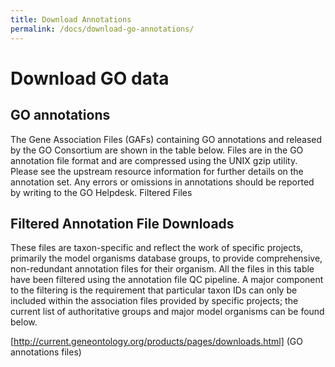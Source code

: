 ```yaml
---
title: Download Annotations
permalink: /docs/download-go-annotations/
---
```

# Download GO data 

## GO annotations 

The Gene Association Files (GAFs) containing GO annotations and released by the GO Consortium are shown in the table below. Files are in the GO annotation file format and are compressed using the UNIX gzip utility. Please see the upstream resource information for further details on the annotation set. Any errors or omissions in annotations should be reported by writing to the GO Helpdesk.
Filtered Files

## Filtered Annotation File Downloads
These files are taxon-specific and reflect the work of specific projects, primarily the model organisms database groups, to provide comprehensive, non-redundant annotation files for their organism. All the files in this table have been filtered using the annotation file QC pipeline. A major component to the filtering is the requirement that particular taxon IDs can only be included within the association files provided by specific projects; the current list of authoritative groups and major model organisms can be found below.

[http://current.geneontology.org/products/pages/downloads.html] (GO annotations files)
